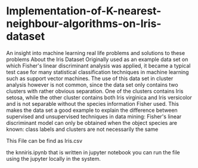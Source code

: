 # Implementation-of-K-nearest-neighbour-algorithms-on-Iris-dataset
An insight into machine learning real life problems and solutions to these problems
About the Iris Dataset
Originally used as an example data set on which Fisher's linear discriminant analysis was applied, it became a typical test case for many statistical classification techniques in machine learning such as support vector machines.
The use of this data set in cluster analysis however is not common, since the data set only contains two clusters with rather obvious separation. One of the clusters contains Iris setosa, while the other cluster contains both Iris virginica and Iris versicolor and is not separable without the species information Fisher used. This makes the data set a good example to explain the difference between supervised and unsupervised techniques in data mining: Fisher's linear discriminant model can only be obtained when the object species are known: class labels and clusters are not necessarily the same

This File can be find as Iris.csv

the knniris.ipynb that is written in jupyter notebook you can run the file using the jupyter locally in the system.
